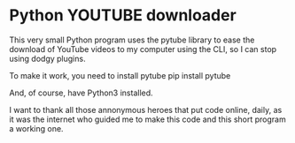 # Python YOUTUBE downloader

This very small Python program uses the pytube library to ease the download of YouTube videos to my computer using the CLI, so I can stop using dodgy plugins.

To make it work, you need to install pytube
pip install pytube

And, of course, have Python3 installed.

I want to thank all those annonymous heroes that put code online, daily, as it was the internet who guided me to make this code and this short program a working one.